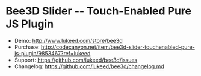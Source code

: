 # Bee3D Slider -- Touch-Enabled Pure JS Plugin 

* Demo: http://www.lukeed.com/store/bee3d
* Purchase: http://codecanyon.net/item/bee3d-slider-touchenabled-pure-js-plugin/9853467?ref=lukeed
* Support: https://github.com/lukeed/bee3d/issues
* Changelog: https://github.com/lukeed/bee3d/changelog.md

